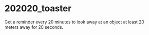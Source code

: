 # 202020_toaster
Get a reminder every 20 minutes to look away at an object at least 20 meters away for 20 seconds.
